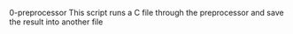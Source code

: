 0-preprocessor
This script runs a C file through the preprocessor and save the result into
another file
